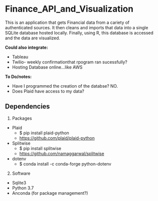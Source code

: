 # Finance_API_and_Visualization
This is an application that gets Financial data from a cariety of authenticated sources. It then cleans and imports that data into a single SQLite database hosted locally. Finally, using R, this database is accessed and the data are visualized. 

**Could also integrate:**
  - Tableau
  - Twilio- weekly confirmationthat rpogram ran sucessfully?
  - Hosting Database online...like AWS

**To Do/notes:**
- Have I programmed the creation of the databse? NO.
- Does Plaid have access to my data?

## Dependencies

1. Packages
- Plaid
  - $ pip install plaid-python
  - https://github.com/plaid/plaid-python
- Splitwise
  - $ pip install splitwise
  - https://github.com/namaggarwal/splitwise
- dotenv
    - $ conda install -c conda-forge python-dotenv

2. Software 
- Sqlite3
- Python 3.7
- Anconda (for package management?)

